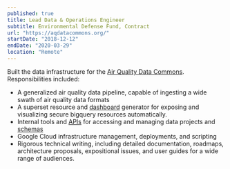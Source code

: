 ```yaml
---
published: true
title: Lead Data & Operations Engineer
subtitle: Environmental Defense Fund, Contract
url: "https://aqdatacommons.org/"
startDate: "2018-12-12"
endDate: "2020-03-29"
location: "Remote"
---
```


Built the data infrastructure for the [Air Quality Data Commons](https://aqdatacommons.org/). Responsibilities included:

- A generalized air quality data pipeline, capable of ingesting a wide swath of air quality data formats
- A superset resource and [dashboard] generator for exposing and visualizing secure bigquery resources automatically.
- Internal tools and [APIs] for accessing and managing data projects and [schemas]
- Google Cloud infrastructure management, deployments, and scripting
- Rigorous technical writing, including detailed documentation, roadmaps, architecture proposals, expositional issues, and user guides for a wide range of audiences.

[APIs]: https://aqdatacommons.org/explore
[schemas]: https://frictionlessdata.io/specs/table-schema/
[dashboard]: https://aqdatacommons.org/superset/dashboard/bay_area_mobile_analysis/

<!--
normalization, validation,

<details> <summary>As well as a large amounts of high quality technical writing</summary>

This included highly detailed documentation, roadmaps, architecture proposals, expositional issues, and user guides.

While always valuable for communicating the development process to less-technical stakeholders and future maintainers,
They were particularly important here because:

- I was the both the sole developer of much of the AQDC, and a contractor
- The AQDC is designed to be an open platform, with a large surface area of moderately-technical usage
- It is slated to be [opened sourced](https://aqdatacommons.org/faqs/software) in the future

</details>
-->
